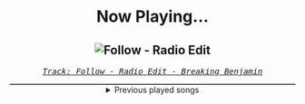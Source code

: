 <div align="center"> 
<h1>Now Playing...</h1>

![Follow - Radio Edit](https://i.scdn.co/image/ab67616d00001e024500b37eb7046f29233099a0)
--
_<samp><a href="https://open.spotify.com/track/2busyK7jKVJaZN4Q6gZqKw">Track: Follow - Radio Edit - Breaking Benjamin</a></samp>_

<div style="border: 1px #4B5054 solid"></div>
<details>
  <summary>
    Previous played songs
  </summary>
  <table>
    <thead>
      <tr>
        <th>
          Artist
        </th>
        <th>
          Song
        </th>
        <th>
          Link
        </th>
      </tr>
    </thead>
    <tbody>
      <tr><td>Breaking Benjamin</td><td>Follow - Radio Edit</td><td><a href="https://open.spotify.com/track/2busyK7jKVJaZN4Q6gZqKw">https://open.spotify.com/track/2busyK7jKVJaZN4Q6gZqKw</a></td></tr><tr><td>Breaking Benjamin</td><td>Dear Agony</td><td><a href="https://open.spotify.com/track/0c3fJd2HRi6uHWgTljIae5">https://open.spotify.com/track/0c3fJd2HRi6uHWgTljIae5</a></td></tr><tr><td>Breaking Benjamin</td><td>Failure</td><td><a href="https://open.spotify.com/track/4wh0E9OwMCxcaIKTg0Mts9">https://open.spotify.com/track/4wh0E9OwMCxcaIKTg0Mts9</a></td></tr><tr><td>STARSET</td><td>Waiting On The Sky To Change</td><td><a href="https://open.spotify.com/track/5qMSuD0mfQVQSA0CjifBi0">https://open.spotify.com/track/5qMSuD0mfQVQSA0CjifBi0</a></td></tr><tr><td>Breaking Benjamin</td><td>Blood</td><td><a href="https://open.spotify.com/track/7gQ7DfSSc3b8e4cHtFnDxu">https://open.spotify.com/track/7gQ7DfSSc3b8e4cHtFnDxu</a></td></tr><tr><td>Breaking Benjamin</td><td>Angels Fall</td><td><a href="https://open.spotify.com/track/2D9BrlpeyjXF0vli2dYQ5V">https://open.spotify.com/track/2D9BrlpeyjXF0vli2dYQ5V</a></td></tr><tr><td>Breaking Benjamin</td><td>So Cold - Remix</td><td><a href="https://open.spotify.com/track/4BJyt25nburVwbnESDeIc7">https://open.spotify.com/track/4BJyt25nburVwbnESDeIc7</a></td></tr><tr><td>Breaking Benjamin</td><td>Dance With The Devil</td><td><a href="https://open.spotify.com/track/10ASBwZsp7oUUDsJEYz3uS">https://open.spotify.com/track/10ASBwZsp7oUUDsJEYz3uS</a></td></tr><tr><td>Breaking Benjamin</td><td>Dance With The Devil</td><td><a href="https://open.spotify.com/track/10ASBwZsp7oUUDsJEYz3uS">https://open.spotify.com/track/10ASBwZsp7oUUDsJEYz3uS</a></td></tr><tr><td>Breaking Benjamin</td><td>Breath</td><td><a href="https://open.spotify.com/track/4JXfNOePhdgMOI7KZ1L25U">https://open.spotify.com/track/4JXfNOePhdgMOI7KZ1L25U</a></td></tr><tr><td>Breaking Benjamin</td><td>I Will Not Bow</td><td><a href="https://open.spotify.com/track/2yXyz4NLTZx9CLdXfLTp5E">https://open.spotify.com/track/2yXyz4NLTZx9CLdXfLTp5E</a></td></tr><tr><td>Breaking Benjamin</td><td>The Diary of Jane - Single Version</td><td><a href="https://open.spotify.com/track/0faXHILILebCGnJBPU6KJJ">https://open.spotify.com/track/0faXHILILebCGnJBPU6KJJ</a></td></tr><tr><td>ENMA</td><td>Königschakra</td><td><a href="https://open.spotify.com/track/1aMZNULT5x5EHC1tceVcX4">https://open.spotify.com/track/1aMZNULT5x5EHC1tceVcX4</a></td></tr><tr><td>Anbu Monastir</td><td>Akatsuki Cypher</td><td><a href="https://open.spotify.com/track/7AV11Hq9Z1mF5RPR9Ikpw6">https://open.spotify.com/track/7AV11Hq9Z1mF5RPR9Ikpw6</a></td></tr><tr><td>Anbu Monastir</td><td>Dattebayo</td><td><a href="https://open.spotify.com/track/0fVgS14RhyOpQ5oGuoHbE0">https://open.spotify.com/track/0fVgS14RhyOpQ5oGuoHbE0</a></td></tr><tr><td>Animetrix</td><td>Episch</td><td><a href="https://open.spotify.com/track/0BEq9q3XmPd4N8RRHwhi3L">https://open.spotify.com/track/0BEq9q3XmPd4N8RRHwhi3L</a></td></tr><tr><td>Anbu Monastir</td><td>Madara Uchiha Origin</td><td><a href="https://open.spotify.com/track/3otEUEkrLWszdsW8Ppi7In">https://open.spotify.com/track/3otEUEkrLWszdsW8Ppi7In</a></td></tr><tr><td>Anbu Monastir</td><td>Hokage Cypher</td><td><a href="https://open.spotify.com/track/5hGU5YvNezwlFFLUg8VKtG">https://open.spotify.com/track/5hGU5YvNezwlFFLUg8VKtG</a></td></tr><tr><td>ENMA</td><td>Königschakra</td><td><a href="https://open.spotify.com/track/1aMZNULT5x5EHC1tceVcX4">https://open.spotify.com/track/1aMZNULT5x5EHC1tceVcX4</a></td></tr><tr><td>Wolves At The Gate</td><td>Weight of Glory</td><td><a href="https://open.spotify.com/track/4ci5XV2gPtCedFJQkq23Sb">https://open.spotify.com/track/4ci5XV2gPtCedFJQkq23Sb</a></td></tr>
    </tbody>
  </table>
</details>

</div>
